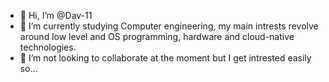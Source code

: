 - 👋 Hi, I’m @Dav-11 
- 🌱 I’m currently studying Computer engineering, my main intrests revolve around low level and OS programming, hardware and cloud-native technologies.
- 💞️ I’m not looking to collaborate at the moment but I get intrested easily so...

<!---- 👀 I’m interested in --->
<!---
Dav-11/Dav-11 is a ✨ special ✨ repository because its `README.md` (this file) appears on your GitHub profile.
You can click the Preview link to take a look at your changes.
--->
